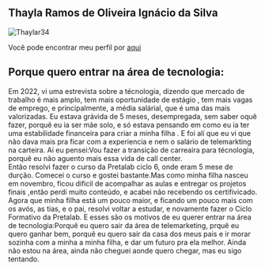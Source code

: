 ## Thayla Ramos de Oliveira Ignácio da Silva

![Thaylar34](https://scontent.fcgh67-1.fna.fbcdn.net/v/t39.30808-1/417250228_7050308015064155_417687451167401026_n.jpg?stp=dst-jpg_p200x200&_nc_cat=100&ccb=1-7&_nc_sid=5f2048&_nc_ohc=aBnSA0CwYiYQ7kNvgGEgZ6Z&_nc_ht=scontent.fcgh67-1.fna&oh=00_AfBFgztxCgCb5xCYcc57-d1YoFAlboU_WxKq1Kt8XuiixA&oe=663D99D7)

 Você pode encontrar meu perfil por [aqui](https://github.com/Thaylar34)

## Porque quero entrar na área de tecnologia:
Em 2022, vi uma estrevista sobre a técnologia, dizendo que mercado de trabalho é mais amplo, tem mais oportunidade de estágio , tem mais vagas de emprego, e principalmente, a média salárial, que é uma das mais valorizadas.
Eu estava grávida de 5 meses, desempregada, sem saber oquê fazer, porquê eu ia ser mãe solo, e só estava pensando em como eu ia ter uma estabilidade financeira para criar a minha filha . E foi alí que eu vi que não dava mais pra ficar com a experiencia e nem o salário de telemarkting na carteira. Aí eu pensei:Vou fazer a transição de carreaira para técnologia, porquê eu não aguento mais essa vida de call center.   
Então resolvi fazer o curso da Pretalab ciclo 6, onde eram 5 mese de durção. Comecei o curso e gostei bastante.Mas como minha filha nasceu em novembro, ficou dificil de acompalhar as aulas e entregar os projetos finais ,então perdi muito conteúdo, e acabei não recebendo os certifivicado.
Agora que minha filha está um pouco maior, e  ficando um pouco mais com os avós, as tias, e o pai, resolvi voltar a estudar, e novamente fazer o Ciclo Formativo da Pretalab.
E esses são os motivos de eu querer entrar na área de tecnologia:Porquê eu quero sair da área de telemarketing, prquê eu quero ganhar bem, porquê eu quero sair da casa dos meus pais e ir morar sozinha com a minha a minha filha, e dar um futuro pra ela melhor. 
Ainda não estou na área, ainda não cheguei aonde quero chegar, mas eu sigo tentando.
  


